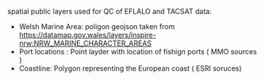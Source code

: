 spatial public layers used for QC of EFLALO and TACSAT data: 

- Welsh Marine Area: poligon geojson taken from https://datamap.gov.wales/layers/inspire-nrw:NRW_MARINE_CHARACTER_AREAS
- Port locations : Point layder with location of fishign ports ( MMO sources ) 
- Coastline:  Polygon representing the European coast ( ESRI soruces) 
